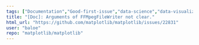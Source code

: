 ```yaml
---
tags: ["Documentation","Good-first-issue","data-science","data-visualization","gtk","matplotlib","plotting","python","qt","tk","topic-animation","wx"]
title: "[Doc]: Arguments of FFMpegFileWriter not clear."
html_url: "https://github.com/matplotlib/matplotlib/issues/22831"
user: "baloe"
repo: "matplotlib/matplotlib"
---
```


